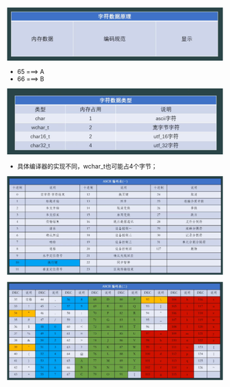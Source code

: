 ![image load fail](./picture/Snipaste_2025-10-28_21-30-05.png)

- 65 ===> A
- 66 ===> B



![image load fail](./picture/Snipaste_2025-10-28_21-38-47.png)

- 具体编译器的实现不同，wchar_t也可能占4个字节；



![image load fail](./picture/Snipaste_2025-10-28_21-50-31.png)

![image load fail](./picture/Snipaste_2025-10-28_21-52-40.png)
